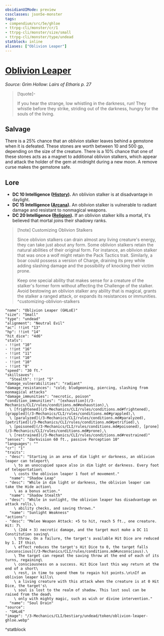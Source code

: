 ```yaml
---
obsidianUIMode: preview
cssclasses: json5e-monster
tags:
- compendium/src/5e/ghloe
- ttrpg-cli/monster/cr/1
- ttrpg-cli/monster/size/small
- ttrpg-cli/monster/type/undead
statblock: inline
aliases: ["Oblivion Leaper"]
---
```

# [Oblivion Leaper](3-Mechanics\CLI\bestiary\undead/oblivion-leaper-ghloe.md)
*Source: Grim Hollow: Lairs of Etharis p. 27*  

> [!quote]-  
> 
> If you hear the strange, low whistling in the darkness, run! They whistle before they strike, striding out of the darkness, hungry for the souls of the living.

## Salvage

There is a 25% chance that an oblivion stalker leaves behind a gemstone when it is defeated. These stones are worth between 10 and 500 gp, depending on the size of the creature. There is a 10% chance that one of these stones acts as a magnet to additional oblivion stalkers, which appear and attack the holder of the gem at midnight during a new moon. A remove curse makes the gemstone safe.

## Lore

- **DC 10 Intelligence ([History](/3-Mechanics/CLI/rules/skills.md#History)).** An oblivion stalker is at disadvantage in daylight.  
- **DC 15 Intelligence ([Arcana](/3-Mechanics/CLI/rules/skills.md#Arcana)).** An oblivion stalker is vulnerable to radiant damage and resistant to nonmagical weapons.  
- **DC 20 Intelligence ([Religion](/3-Mechanics/CLI/rules/skills.md#Religion)).** If an oblivion stalker kills a mortal, it's believed that mortal joins their shadowy ranks.  

> [!note] Customizing Oblivion Stalkers
> 
> Since oblivion stalkers can drain almost any living creature's energy, they can take just about any form. Some oblivion stalkers retain the natural abilities of their original form. For instance, an oblivion stalker that was once a wolf might retain the Pack Tactics trait. Similarly, a boar could possess a version of Charge, draining its prey while adding slashing damage and the possibility of knocking their victim prone.
> 
> Keep one special ability that makes sense for a creature of the stalker's former form without affecting the Challenge of the stalker. Avoid bestowing an oblivion stalker any ability that is magical, grants the stalker a ranged attack, or expands its resistances or immunities.
^customizing-oblivion-stalkers

```statblock
"name": "Oblivion Leaper (GHLoE)"
"size": "Small"
"type": "undead"
"alignment": "Neutral Evil"
"ac": !!int "13"
"hp": !!int "14"
"hit_dice": "4d6"
"stats":
- !!int "10"
- !!int "16"
- !!int "11"
- !!int "10"
- !!int "10"
- !!int "8"
"speed": "30 ft."
"skillsaves":
  "Stealth": !!int "5"
"damage_vulnerabilities": "radiant"
"damage_resistances": "cold; bludgeoning, piercing, slashing from nonmagical attacks"
"damage_immunities": "necrotic, poison"
"condition_immunities": "[exhaustion](/3-Mechanics/CLI/rules/conditions.md#exhaustion),\
  \ [frightened](/3-Mechanics/CLI/rules/conditions.md#frightened), [grappled](/3-Mechanics/CLI/rules/conditions.md#grappled),\
  \ [paralyzed](/3-Mechanics/CLI/rules/conditions.md#paralyzed), [petrified](/3-Mechanics/CLI/rules/conditions.md#petrified),\
  \ [poisoned](/3-Mechanics/CLI/rules/conditions.md#poisoned), [prone](/3-Mechanics/CLI/rules/conditions.md#prone),\
  \ [restrained](/3-Mechanics/CLI/rules/conditions.md#restrained)"
"senses": "darkvision 60 ft., passive Perception 10"
"languages": ""
"cr": "1"
"traits":
- "desc": "Starting in an area of dim light or darkness, an oblivion leaper can teleport\
    \ to an unoccupied space also in dim light or darkness. Every foot of teleportation\
    \ costs the oblivion leaper 1 foot of movement."
  "name": "Shadow Leap"
- "desc": "While in dim light or darkness, the oblivion leaper can take the Hide action\
    \ as a bonus action."
  "name": "Shadow Stealth"
- "desc": "While in sunlight, the oblivion leaper has disadvantage on attack rolls,\
    \ ability checks, and saving throws."
  "name": "Sunlight Weakness"
"actions":
- "desc": "Melee Weapon Attack: +5 to hit, reach 5 ft., one creature. Hit: 7\
    \ (2d4 + 3) necrotic damage, and the target must make a DC 11 Constitution saving\
    \ throw. On a failure, the target's available Hit Dice are reduced by 1. If this\
    \ effect reduces the target's Hit Dice to 0, the target falls [unconscious](/3-Mechanics/CLI/rules/conditions.md#unconscious).\
    \ The target can repeat the saving throw at the end of each of its turns, regaining\
    \ consciousness on a success. Hit Dice lost this way return at the end of a short\
    \ rest, in time to spend them to regain hit points.\n\nIf an oblivion leaper kills\
    \ a living creature with this attack when the creature is at 0 Hit Dice, the target's\
    \ soul is lost to the realm of shadow. This lost soul can be raised from the dead\
    \ only with mighty magic, such as wish or divine intervention."
  "name": "Soul Drain"
"source":
- "GHLoE"
"image": "/3-Mechanics/CLI/bestiary/undead/token/oblivion-leaper-ghloe.webp"
```
^statblock
